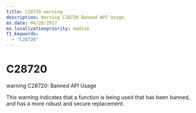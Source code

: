 ```yaml
---
title: C28720 warning
description: Warning C28720 Banned API Usage.
ms.date: 04/20/2017
ms.localizationpriority: medium 
f1_keywords: 
  - "C28720"
---
```


# C28720


warning C28720: Banned API Usage

This warning indicates that a function is being used that has been banned, and has a more robust and secure replacement.

 

 





